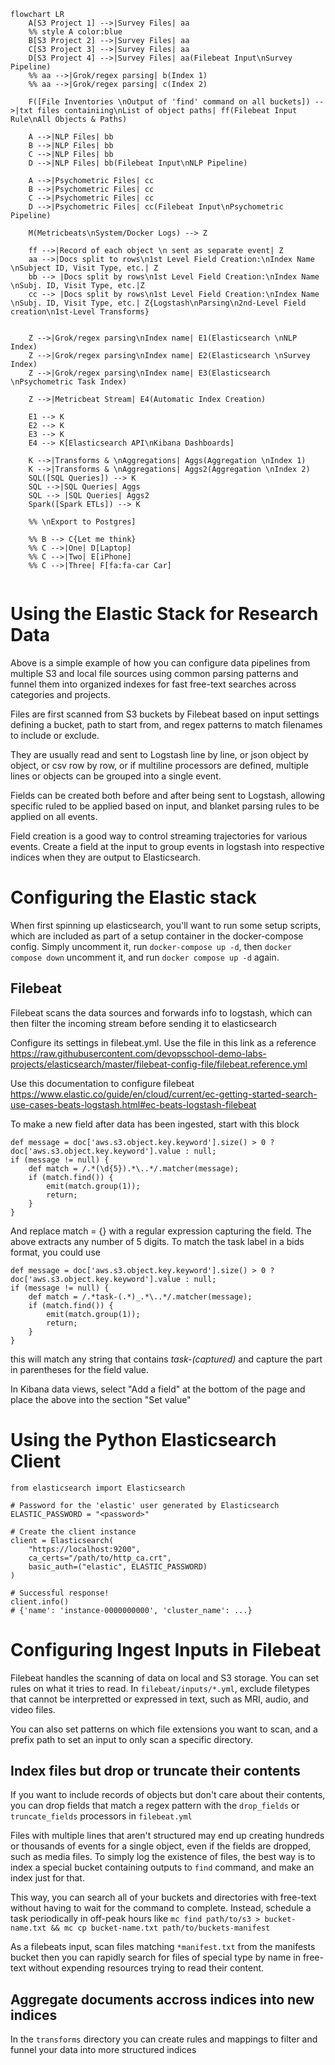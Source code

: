 ```mermaid
flowchart LR
    A[S3 Project 1] -->|Survey Files| aa
    %% style A color:blue
    B[S3 Project 2] -->|Survey Files| aa
    C[S3 Project 3] -->|Survey Files| aa
    D[S3 Project 4] -->|Survey Files| aa(Filebeat Input\nSurvey Pipeline)
    %% aa -->|Grok/regex parsing| b(Index 1)
    %% aa -->|Grok/regex parsing| c(Index 2)

    F([File Inventories \nOutput of 'find' command on all buckets]) -->|txt files containiing\nList of object paths| ff(Filebeat Input Rule\nAll Objects & Paths)

    A -->|NLP Files| bb
    B -->|NLP Files| bb
    C -->|NLP Files| bb
    D -->|NLP Files| bb(Filebeat Input\nNLP Pipeline)

    A -->|Psychometric Files| cc
    B -->|Psychometric Files| cc
    C -->|Psychometric Files| cc
    D -->|Psychometric Files| cc(Filebeat Input\nPsychometric Pipeline)

    M(Metricbeats\nSystem/Docker Logs) --> Z

    ff -->|Record of each object \n sent as separate event| Z
    aa -->|Docs split to rows\n1st Level Field Creation:\nIndex Name \nSubject ID, Visit Type, etc.| Z
    bb --> |Docs split by rows\n1st Level Field Creation:\nIndex Name \nSubj. ID, Visit Type, etc.|Z
    cc --> |Docs split by rows\n1st Level Field Creation:\nIndex Name \nSubj. ID, Visit Type, etc.| Z{Logstash\nParsing\n2nd-Level Field creation\n1st-Level Transforms}


    Z -->|Grok/regex parsing\nIndex name| E1(Elasticsearch \nNLP Index)
    Z -->|Grok/regex parsing\nIndex name| E2(Elasticsearch \nSurvey Index)
    Z -->|Grok/regex parsing\nIndex name| E3(Elasticsearch \nPsychometric Task Index)

    Z -->|Metricbeat Stream| E4(Automatic Index Creation)

    E1 --> K
    E2 --> K
    E3 --> K
    E4 --> K[Elasticsearch API\nKibana Dashboards]

    K -->|Transforms & \nAggregations| Aggs(Aggregation \nIndex 1)
    K -->|Transforms & \nAggregations| Aggs2(Aggregation \nIndex 2)
    SQL([SQL Queries]) --> K
    SQL -->|SQL Queries| Aggs
    SQL --> |SQL Queries| Aggs2
    Spark([Spark ETLs]) --> K

    %% \nExport to Postgres]
    
    %% B --> C{Let me think}
    %% C -->|One| D[Laptop]
    %% C -->|Two| E[iPhone]
    %% C -->|Three| F[fa:fa-car Car]
  
```


# Using the Elastic Stack for Research Data
Above is a simple example of how you can configure data pipelines from multiple S3 and local file sources using common parsing patterns and funnel them into organized indexes for fast free-text searches across categories and projects.

Files are first scanned from S3 buckets by Filebeat based on input settings defining a bucket, path to start from, and regex patterns to match filenames to include or exclude. 

They are usually read and sent to Logstash line by line, or json object by object, or csv row by row, or if multiline processors are defined, multiple lines or objects can be grouped into a single event.

Fields can be created both before and after being sent to Logstash, allowing specific ruled to be applied based on input, and blanket parsing rules to be applied on all events.

Field creation is a good way to control streaming trajectories for various events. Create a field at the input to group events in logstash into respective indices when they are output to Elasticsearch.


# Configuring the Elastic stack

When first spinning up elasticsearch, you'll want to run some setup scripts, which are included as part of a setup container in the docker-compose config. Simply uncomment it, run `docker-compose up -d`, then `docker compose down` uncomment it, and run `docker compose up -d` again.




## Filebeat

Filebeat scans the data sources and forwards info to logstash, which can then filter the incoming stream before sending it to elasticsearch

Configure its settings in filebeat.yml. Use the file in this link as a reference https://raw.githubusercontent.com/devopsschool-demo-labs-projects/elasticsearch/master/filebeat-config-file/filebeat.reference.yml 

Use this documentation to configure filebeat
https://www.elastic.co/guide/en/cloud/current/ec-getting-started-search-use-cases-beats-logstash.html#ec-beats-logstash-filebeat


To make a new field after data has been ingested, start with this block

```
def message = doc['aws.s3.object.key.keyword'].size() > 0 ? doc['aws.s3.object.key.keyword'].value : null;
if (message != null) {
    def match = /.*(\d{5}).*\..*/.matcher(message);
    if (match.find()) {
        emit(match.group(1));
        return;
    }
}
```

And replace match = {} with a regular expression capturing the field. The above extracts any number of 5 digits. To match the task label in a bids format, you could use

```
def message = doc['aws.s3.object.key.keyword'].size() > 0 ? doc['aws.s3.object.key.keyword'].value : null;
if (message != null) {
    def match = /.*task-(.*)_.*\..*/.matcher(message);
    if (match.find()) {
        emit(match.group(1));
        return;
    }
}
```

this will match any string that contains _task-(captured)_ and capture the part in parentheses for the field value.

In Kibana data views, select "Add a field" at the bottom of the page and place the above into the section "Set value"

# Using the Python Elasticsearch Client

```
from elasticsearch import Elasticsearch

# Password for the 'elastic' user generated by Elasticsearch
ELASTIC_PASSWORD = "<password>"

# Create the client instance
client = Elasticsearch(
    "https://localhost:9200",
    ca_certs="/path/to/http_ca.crt",
    basic_auth=("elastic", ELASTIC_PASSWORD)
)

# Successful response!
client.info()
# {'name': 'instance-0000000000', 'cluster_name': ...}
```

# Configuring Ingest Inputs in Filebeat

Filebeat handles the scanning of data on local and S3 storage. You can set rules on what it tries to read. In `filebeat/inputs/*.yml`, exclude filetypes that cannot be interpretted or expressed in text, such as MRI, audio, and video files. 

You can also set patterns on which file extensions you want to scan, and a prefix path to set an input to only scan a specific directory.

## Index files but drop or truncate their contents

If you want to include records of objects but don't care about their contents, you can drop fields that match a regex pattern with the `drop_fields` or `truncate_fields` processors in `filebeat.yml`

Files with multiple lines that aren't structured may end up creating hundreds or thousands of events for a single object, even if the fields are dropped, such as media files. To simply log the existence of files, the best way is to index a special bucket containing outputs to `find` command, and make an index just for that.

This way, you can search all of your buckets and directories with free-text without having to wait for the command to complete. Instead, schedule a task periodically in off-peak hours like `mc find path/to/s3 > bucket-name.txt && mc cp bucket-name.txt path/to/buckets-manifest`

As a filebeats input, scan files matching `*manifest.txt` from the manifests bucket then you can rapidly search for files of special type by name in free-text without expending resources trying to read their content.


## Aggregate documents accross indices into new indices
In the `transforms` directory you can create rules and mappings to filter and funnel your data into more structured indices
